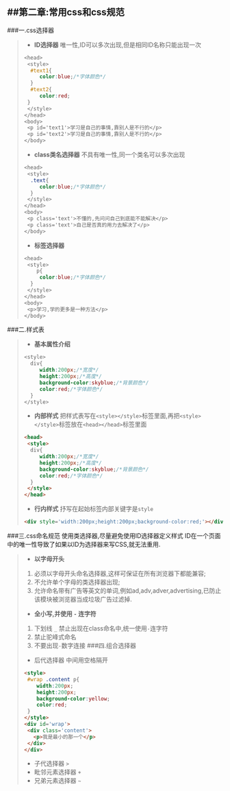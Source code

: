 ##第二章:常用css和css规范
---
###一.css选择器
> - **ID选择器**
唯一性,ID可以多次出现,但是相同ID名称只能出现一次
> ```css
> <head>
>  <style>
>   #text1{
>      color:blue;/*字体颜色*/
>   }
>   #text2{
>      color:red;
>  }
>  </style>
> </head>
> <body>
>  <p id='text1'>学习是自己的事情,靠别人是不行的</p>
>  <p id='text2'>学习是自己的事情,靠别人是不行的</p>
></body>
> ```
> - **class类名选择器**
不具有唯一性,同一个类名可以多次出现
> ```css
> <head>
>  <style>
>   .text{
>      color:blue;/*字体颜色*/
>   }
>  </style>
> </head>
> <body>
>  <p class='text'>不懂的,先问问自己到底能不能解决</p>
>  <p class='text'>自己是否真的用力去解决了</p>
></body>
> ```
> - **标签选择器**
> ```css
> <head>
>  <style>
>     p{
>      color:blue;/*字体颜色*/
>   }
>  </style>
> </head>
> <body>
>  <p>学习,学的更多是一种方法</p>
></body>
> ```
###二.样式表
> - **基本属性介绍**
> ```css
> <style>
>	div{
>      width:200px;/*宽度*/
>      height:200px;/*高度*/
>      background-color:skyblue;/*背景颜色*/
>      color:red;/*字体颜色*/
>	}
></style>
> ```
> - **内部样式**
> 把样式表写在`<style></style>`标签里面,再把`<style></style>`标签放在`<head></head>`标签里面
> ```html
> <head>
>  <style>
>	div{
>      width:200px;/*宽度*/
>      height:200px;/*高度*/
>      background-color:skyblue;/*背景颜色*/
>      color:red;/*字体颜色*/
>	}
>  </style>
></head>
> ```
> - **行内样式**
> 抒写在起始标签内部关键字是`style`
> ```html
> <div style='width:200px;height:200px;background-color:red;'></div>
> ```
###三.css命名规范 
使用类选择器,尽量避免使用ID选择器定义样式
ID在一个页面中的唯一性导致了如果以ID为选择器来写CSS,就无法重用.
> - **以字母开头**
> 1. 必须以字母开头命名选择器,这样可保证在所有浏览器下都能兼容;
> 2. 不允许单个字母的类选择器出现;
> 3. 允许命名带有广告等英文的单词,例如ad,adv,adver,advertising,已防止该模块被浏览器当成垃圾广告过滤掉.
> - **全小写,并使用 ` - ` 连字符**
> 1. 下划线 ` _ ` 禁止出现在class命名中,统一使用` - `连字符
> 2. 禁止驼峰式命名
> 3. 不要出现` - `数字连接
###四.组合选择器
> - 后代选择器
中间用空格隔开
>```html
><style>
>  #wrap .content p{
>     width:200px;
>     height:200px;
>     background-color:yellow;
>     color:red;
>  }
></style>
><div id='wrap'>
>  <div class='content'>
>    <p>我是最小的那一个</p>
>  </div>
></div>
>```
> - 子代选择器 `>`
> - 毗邻元素选择器 `+`
> - 兄弟元素选择器 `~`